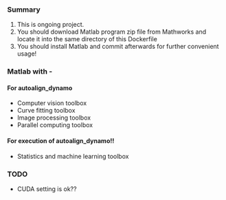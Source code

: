 ### Summary
1. This is ongoing project.
2. You should download Matlab program zip file from Mathworks and locate it into the same directory of this Dockerfile
3. You should install Matlab and commit afterwards for further convenient usage!

### Matlab with -
#### For autoalign_dynamo
* Computer vision toolbox
* Curve fitting toolbox
* Image processing toolbox
* Parallel computing toolbox
#### For execution of autoalign_dynamo!!
* Statistics and machine learning toolbox
  
### TODO
* CUDA setting is ok??